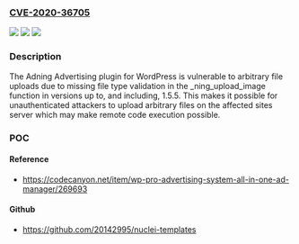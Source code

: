 ### [CVE-2020-36705](https://cve.mitre.org/cgi-bin/cvename.cgi?name=CVE-2020-36705)
![](https://img.shields.io/static/v1?label=Product&message=Adning%20Advertising&color=blue)
![](https://img.shields.io/static/v1?label=Version&message=*%20&color=brightgreen)
![](https://img.shields.io/static/v1?label=Vulnerability&message=CWE-434%20Unrestricted%20Upload%20of%20File%20with%20Dangerous%20Type&color=brightgreen)

### Description

The Adning Advertising plugin for WordPress is vulnerable to arbitrary file uploads due to missing file type validation in the _ning_upload_image function in versions up to, and including, 1.5.5. This makes it possible for unauthenticated attackers to upload arbitrary files on the affected sites server which may make remote code execution possible.

### POC

#### Reference
- https://codecanyon.net/item/wp-pro-advertising-system-all-in-one-ad-manager/269693

#### Github
- https://github.com/20142995/nuclei-templates

